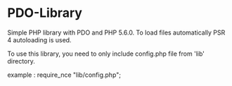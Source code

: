 # PDO-Library
Simple PHP library with PDO and PHP 5.6.0. To load files automatically PSR 4 autoloading is used.

To use this library, you need to only include config.php file from 'lib' directory.

example : require_nce "lib/config.php";
